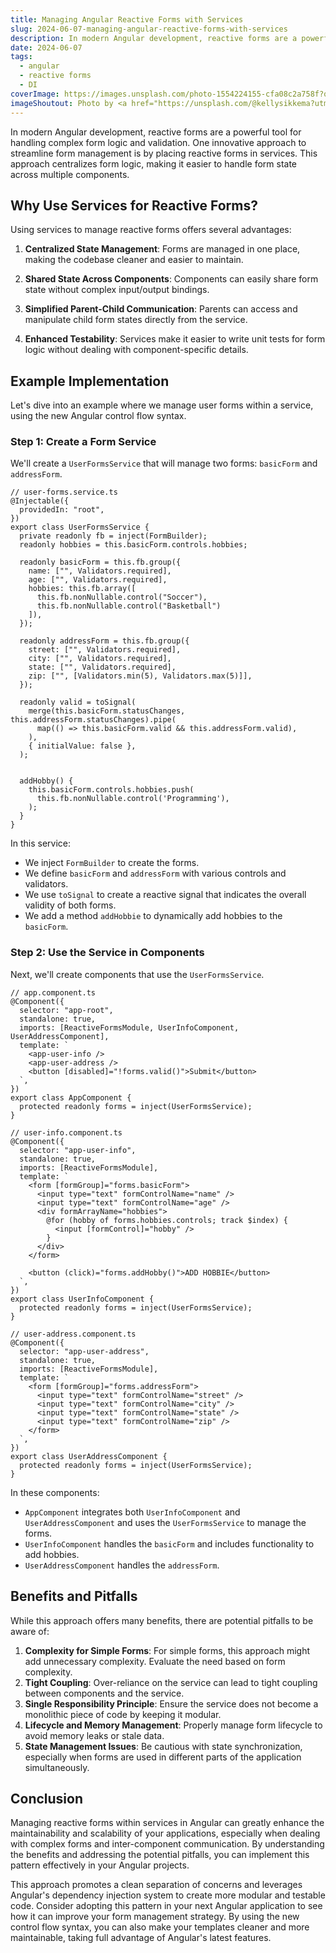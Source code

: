 ```yaml
---
title: Managing Angular Reactive Forms with Services
slug: 2024-06-07-managing-angular-reactive-forms-with-services
description: In modern Angular development, reactive forms are a powerful tool for handling complex form logic and validation. One innovative approach to streamline form management is by placing reactive forms in services.
date: 2024-06-07
tags:
  - angular
  - reactive forms
  - DI
coverImage: https://images.unsplash.com/photo-1554224155-cfa08c2a758f?q=80&w=3826&auto=format&fit=crop&ixlib=rb-4.0.3&ixid=M3wxMjA3fDB8MHxwaG90by1wYWdlfHx8fGVufDB8fHx8fA%3D%3D
imageShoutout: Photo by <a href="https://unsplash.com/@kellysikkema?utm_content=creditCopyText&utm_medium=referral&utm_source=unsplash">Kelly Sikkema</a> on <a href="https://unsplash.com/photos/white-printed-paper-8DEDp6S93Po?utm_content=creditCopyText&utm_medium=referral&utm_source=unsplash">Unsplash</a>
---
```


In modern Angular development, reactive forms are a powerful tool for handling complex form logic and validation. One innovative approach to streamline form management is by placing reactive forms in services. This approach centralizes form logic, making it easier to handle form state across multiple components.

## Why Use Services for Reactive Forms?

Using services to manage reactive forms offers several advantages:

1. **Centralized State Management**:
   Forms are managed in one place, making the codebase cleaner and easier to maintain.

2. **Shared State Across Components**:
   Components can easily share form state without complex input/output bindings.

3. **Simplified Parent-Child Communication**:
   Parents can access and manipulate child form states directly from the service.

4. **Enhanced Testability**:
   Services make it easier to write unit tests for form logic without dealing with component-specific details.

## Example Implementation

Let's dive into an example where we manage user forms within a service, using the new Angular control flow syntax.

### Step 1: Create a Form Service

We'll create a `UserFormsService` that will manage two forms: `basicForm` and `addressForm`.

```angular-ts
// user-forms.service.ts
@Injectable({
  providedIn: "root",
})
export class UserFormsService {
  private readonly fb = inject(FormBuilder);
  readonly hobbies = this.basicForm.controls.hobbies;

  readonly basicForm = this.fb.group({
    name: ["", Validators.required],
    age: ["", Validators.required],
    hobbies: this.fb.array([
      this.fb.nonNullable.control("Soccer"),
      this.fb.nonNullable.control("Basketball")
    ]),
  });

  readonly addressForm = this.fb.group({
    street: ["", Validators.required],
    city: ["", Validators.required],
    state: ["", Validators.required],
    zip: ["", [Validators.min(5), Validators.max(5)]],
  });

  readonly valid = toSignal(
    merge(this.basicForm.statusChanges, this.addressForm.statusChanges).pipe(
      map(() => this.basicForm.valid && this.addressForm.valid),
    ),
    { initialValue: false },
  );


  addHobby() {
    this.basicForm.controls.hobbies.push(
      this.fb.nonNullable.control('Programming'),
    );
  }
}
```

In this service:

- We inject `FormBuilder` to create the forms.
- We define `basicForm` and `addressForm` with various controls and validators.
- We use `toSignal` to create a reactive signal that indicates the overall validity of both forms.
- We add a method `addHobbie` to dynamically add hobbies to the `basicForm`.

### Step 2: Use the Service in Components

Next, we'll create components that use the `UserFormsService`.

```angular-ts
// app.component.ts
@Component({
  selector: "app-root",
  standalone: true,
  imports: [ReactiveFormsModule, UserInfoComponent, UserAddressComponent],
  template: `
    <app-user-info />
    <app-user-address />
    <button [disabled]="!forms.valid()">Submit</button>
  `,
})
export class AppComponent {
  protected readonly forms = inject(UserFormsService);
}
```

```angular-ts
// user-info.component.ts
@Component({
  selector: "app-user-info",
  standalone: true,
  imports: [ReactiveFormsModule],
  template: `
    <form [formGroup]="forms.basicForm">
      <input type="text" formControlName="name" />
      <input type="text" formControlName="age" />
      <div formArrayName="hobbies">
        @for (hobby of forms.hobbies.controls; track $index) {
          <input [formControl]="hobby" />
        }
      </div>
    </form>

    <button (click)="forms.addHobby()">ADD HOBBIE</button>
  `,
})
export class UserInfoComponent {
  protected readonly forms = inject(UserFormsService);
}
```

```angular-ts
// user-address.component.ts
@Component({
  selector: "app-user-address",
  standalone: true,
  imports: [ReactiveFormsModule],
  template: `
    <form [formGroup]="forms.addressForm">
      <input type="text" formControlName="street" />
      <input type="text" formControlName="city" />
      <input type="text" formControlName="state" />
      <input type="text" formControlName="zip" />
    </form>
  `,
})
export class UserAddressComponent {
  protected readonly forms = inject(UserFormsService);
}
```

In these components:

- `AppComponent` integrates both `UserInfoComponent` and `UserAddressComponent` and uses the `UserFormsService` to manage the forms.
- `UserInfoComponent` handles the `basicForm` and includes functionality to add hobbies.
- `UserAddressComponent` handles the `addressForm`.

## Benefits and Pitfalls

While this approach offers many benefits, there are potential pitfalls to be aware of:

1. **Complexity for Simple Forms**: For simple forms, this approach might add unnecessary complexity. Evaluate the need based on form complexity.
2. **Tight Coupling**: Over-reliance on the service can lead to tight coupling between components and the service.
3. **Single Responsibility Principle**: Ensure the service does not become a monolithic piece of code by keeping it modular.
4. **Lifecycle and Memory Management**: Properly manage form lifecycle to avoid memory leaks or stale data.
5. **State Management Issues**: Be cautious with state synchronization, especially when forms are used in different parts of the application simultaneously.

## Conclusion

Managing reactive forms within services in Angular can greatly enhance the maintainability and scalability of your applications, especially when dealing with complex forms and inter-component communication. By understanding the benefits and addressing the potential pitfalls, you can implement this pattern effectively in your Angular projects.

This approach promotes a clean separation of concerns and leverages Angular's dependency injection system to create more modular and testable code. Consider adopting this pattern in your next Angular application to see how it can improve your form management strategy. By using the new control flow syntax, you can also make your templates cleaner and more maintainable, taking full advantage of Angular's latest features.
